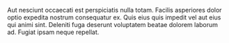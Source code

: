 Aut nesciunt occaecati est perspiciatis nulla totam. Facilis asperiores dolor optio expedita nostrum consequatur ex. Quis eius quis impedit vel aut eius qui animi sint. Deleniti fuga deserunt voluptatem beatae dolorem laborum ad. Fugiat ipsam neque repellat.
